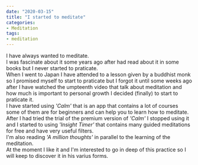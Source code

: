 ```yaml
---
date: "2020-03-15"
title: "I started to meditate"
categories:
- Meditation
tags:
- meditation
---
```


I have always wanted to meditate.  
I was fascinate about it some years ago after had read about it in some books but I never started to praticate.  
When I went to Japan I have attended to a lesson given by a buddhist monk so I promised myself to start to praticate but I forgot it until some weeks ago after I have watched the umpteenth video that talk about meditation and how much is important to personal growth I decided (finally) to start to praticate it.  
I have started using _'Calm'_ that is an app that contains a lot of courses some of them are for beginners and can help you to learn how to meditate.  
After I had tried the trial of the premium version of _'Calm'_ I stopped using it and I started to using _'Insight Timer'_ that contains many guided meditations for free and have very useful filters.  
I'm also reading _'A million thoughts'_ in parallel to the learning of the meditation.  
At the moment I like it and I'm interested to go in deep of this practice so I will keep to discover it in his varius forms.  
